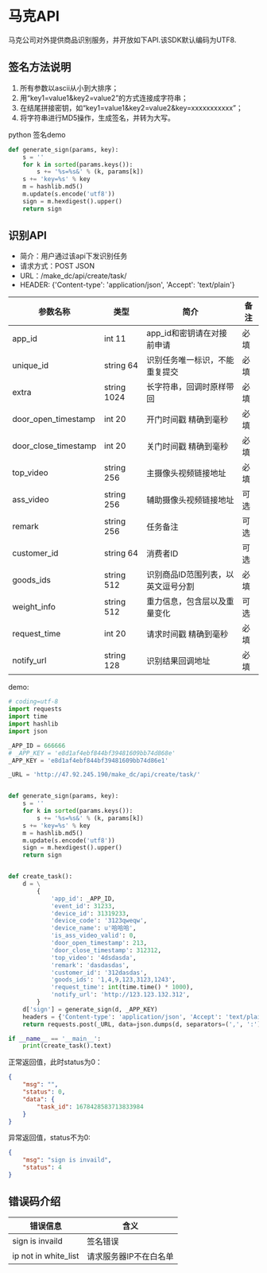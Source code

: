 # 马克API
马克公司对外提供商品识别服务，并开放如下API.该SDK默认编码为UTF8.

## 签名方法说明
1. 所有参数以ascii从小到大排序；
2. 用“key1=value1&key2=value2”的方式连接成字符串；
3. 在结尾拼接密钥，如“key1=value1&key2=value2&key=xxxxxxxxxxx”；
4. 将字符串进行MD5操作，生成签名，并转为大写。

python 签名demo
```python
def generate_sign(params, key):
    s = ''
    for k in sorted(params.keys()):
        s += '%s=%s&' % (k, params[k])
    s += 'key=%s' % key
    m = hashlib.md5()
    m.update(s.encode('utf8'))
    sign = m.hexdigest().upper()
    return sign
```

## 识别API
- 简介：用户通过该api下发识别任务
- 请求方式：POST JSON
- URL：/make_dc/api/create/task/
- HEADER: {'Content-type': 'application/json', 'Accept': 'text/plain'}

|  参数名称 | 类型  | 简介  | 备注  |
| ------------ | ------------ | ------------ | ------------ |
| app_id  | int 11 |  app_id和密钥请在对接前申请 | 必填  |
|  unique_id | string 64  | 识别任务唯一标识，不能重复提交   |  必填 |
|  extra | string 1024 | 长字符串，回调时原样带回 |  必填 |
|  door_open_timestamp | int 20  | 开门时间戳 精确到毫秒  | 必填  |
|  door_close_timestamp | int 20  | 关门时间戳 精确到毫秒  | 必填  |
|  top_video | string 256  | 主摄像头视频链接地址   | 必填  |
|  ass_video | string 256  | 辅助摄像头视频链接地址   | 可选  |
|  remark | string 256  | 任务备注   | 可选  |
|  customer_id | string 64  | 消费者ID   | 可选  |
|  goods_ids | string 512  | 识别商品ID范围列表，以英文逗号分割   |  必填 |
|  weight_info | string 512  | 重力信息，包含层以及重量变化   | 可选  |
|  request_time | int 20  | 请求时间戳 精确到毫秒   |  必填 |
|  notify_url | string 128  | 识别结果回调地址  | 必填  |

demo:

```python
# coding=utf-8
import requests
import time
import hashlib
import json

_APP_ID = 666666
# _APP_KEY = 'e8d1af4ebf844bf39481609bb74d868e'
_APP_KEY = 'e8d1af4ebf844bf39481609bb74d86e1'

_URL = 'http://47.92.245.190/make_dc/api/create/task/'


def generate_sign(params, key):
    s = ''
    for k in sorted(params.keys()):
        s += '%s=%s&' % (k, params[k])
    s += 'key=%s' % key
    m = hashlib.md5()
    m.update(s.encode('utf8'))
    sign = m.hexdigest().upper()
    return sign


def create_task():
    d = \
        {
            'app_id': _APP_ID,
            'event_id': 31233,
            'device_id': 31319233,
            'device_code': '3123qweqw',
            'device_name': u'哈哈哈',
            'is_ass_video_valid': 0,
            'door_open_timestamp': 213,
            'door_close_timestamp': 312312,
            'top_video': '4dsdasda',
            'remark': 'dasdasdas',
            'customer_id': '312dasdas',
            'goods_ids': '1,4,9,123,3123,1243',
            'request_time': int(time.time() * 1000),
            'notify_url': 'http://123.123.132.312',
        }
    d['sign'] = generate_sign(d, _APP_KEY)
    headers = {'Content-type': 'application/json', 'Accept': 'text/plain'}
    return requests.post(_URL, data=json.dumps(d, separators=(',', ':')), headers=headers, timeout=5)

if __name__ == '__main__':
    print(create_task().text)


```

正常返回值，此时status为0：

```json
{
	"msg": "", 
	"status": 0,
	"data": {
		"task_id": 1678428583713833984
	}
}
```
异常返回值，status不为0:
```json
{
	"msg": "sign is invaild",
	"status": 4
}
```

## 错误码介绍
| 错误信息  | 含义  |
| ------------ | ------------ |
| sign is invaild  | 签名错误  |
| ip not in  white_list  | 请求服务器IP不在白名单  |
